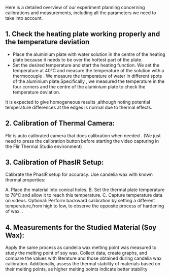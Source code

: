 Here is a detailed overview of our experiment planning concerning calibrations and measurements, including all the 
parameters we need to take into account.

## 1. Check the heating plate working properly and the temperature deviation

+ Place the aluminium plate with water solution in the centre of the heating plate because it needs to be over the hottest 
part of the plate.
+ Set the desired temperature and  start the heating function.
We set the temperature at 40°C  and measure the temperature of the solution with a thermocouple .
We measure  the temperature of water in  different spots of the aluminium plate.Specifically , we measured the temperature 
in the four corners and the centre of the aluminium plate to check the temperature deviation.

It is expected to give homogeneous results ,although noting potential temperature differences at the edges is normal 
due to thermal effects.
  
## 2. Calibration of Thermal Camera:

Flir is auto calibrated camera that does calibration when needed .
(We just need to press the calibration button before starting the video capturing in the Flir Thermal Studio environment)


## 3. Calibration of PhasIR Setup:

Calibrate the PhasIR setup for accuracy. Use candelia wax with known thermal properties:

A. Place the material into conical holes.
B. Set the thermal plate temperature to 78°C and allow it to reach this temperature.
C. Capture temperature data on videos.
Optional: Perform backward calibration by setting a different temperature,from high to low, to observe the opposite process of hardening of wax. .

## 4. Measurements for the Studied Material (Soy Wax):
Apply the same  process as candelia wax melting point was measured to study the melting point of soy wax. Collect data, create graphs, and compare the values with literature and those obtained during candelia wax calibration. Additionally, assess the thermal stability of materials based on their melting points, as higher melting points indicate better stability
